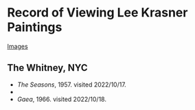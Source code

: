 # Record of Viewing Lee Krasner Paintings

[Images](https://photos.app.goo.gl/CS9mngViYMebmMLv8)

## The Whitney, NYC
* *The Seasons*, 1957. visited 2022/10/17.
* 
* *Gaea*, 1966. visited 2022/10/18.
